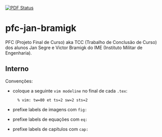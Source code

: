 [![PDF Status][badge]][pdf]

pfc-jan-bramigk
===============

PFC (Projeto Final de Curso) aka TCC (Trabalho de Conclusão de Curso) dos
alunos Jan Segre e Victor Bramigk do IME (Instituto Militar de Engenharia).

Interno
-------

Convenções:

- coloque a seguinte `vim modeline` no final de cada `.tex`:

        % vim: tw=80 et ts=2 sw=2 sts=2
- prefixe labels de imagens com `fig:`
- prefixe labels de equações com `eq:`
- prefixe labels de capítulos com `cap:`


[badge]: https://www.sharelatex.com/github/repos/roboime/pfc-jan-bramigk/builds/latest/badge.svg
[pdf]: https://www.sharelatex.com/github/repos/roboime/pfc-jan-bramigk/builds/latest/output.pdf
